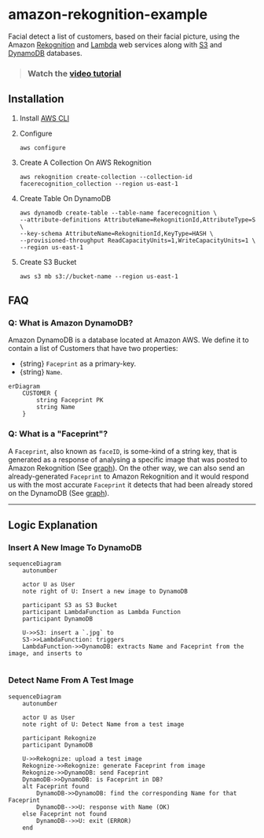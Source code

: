 # amazon-rekognition-example

Facial detect a list of customers, based on their facial picture, using the
Amazon [Rekognition](https://aws.amazon.com/rekognition/) and [Lambda](https://aws.amazon.com/lambda/)
web services along with [S3](https://aws.amazon.com/s3/) and [DynamoDB](https://aws.amazon.com/dynamodb/) databases.

> ### Watch the [video tutorial](https://youtu.be/oHSesteFK5c)

## Installation

1. Install [AWS CLI](https://docs.aws.amazon.com/cli/latest/userguide/getting-started-install.html)

1. Configure
   ```
   aws configure
   ```

1. Create A Collection On AWS Rekognition
   ```
   aws rekognition create-collection --collection-id facerecognition_collection --region us-east-1
   ```

1. Create Table On DynamoDB
   ```
   aws dynamodb create-table --table-name facerecognition \
   --attribute-definitions AttributeName=RekognitionId,AttributeType=S \
   --key-schema AttributeName=RekognitionId,KeyType=HASH \
   --provisioned-throughput ReadCapacityUnits=1,WriteCapacityUnits=1 \
   --region us-east-1
   ```

1. Create S3 Bucket
   ```
   aws s3 mb s3://bucket-name --region us-east-1
   ```

## FAQ

### Q: What is Amazon DynamoDB?

Amazon DynamoDB is a database located at Amazon AWS.
We define it to contain a list of Customers that have two properties:
- {string} `Faceprint` as a primary-key.
- {string} `Name`.

```mermaid
erDiagram
    CUSTOMER {
        string Faceprint PK
        string Name
    }
```

### Q: What is a "Faceprint"?

A `Faceprint`, also known as `faceID`, is some-kind of a string key, that is
generated as a response of analysing a specific image that was posted to
Amazon Rekognition (See [graph](https://github.com/taljacob2/amazon-rekognition-example/tree/feat-update-readme#insert-a-new-image-to-dynamodb)).
On the other way, we can also send an already-generated `Faceprint` to
Amazon Rekognition and it would respond us with the most accurate `Faceprint`
it detects that had been already stored on the DynamoDB (See [graph](https://github.com/taljacob2/amazon-rekognition-example/tree/feat-update-readme#detect-name-from-a-test-image)).

---

## Logic Explanation

### Insert A New Image To DynamoDB

```mermaid
sequenceDiagram
    autonumber
    
    actor U as User
    note right of U: Insert a new image to DynamoDB
        
    participant S3 as S3 Bucket
    participant LambdaFunction as Lambda Function
    participant DynamoDB
    
    U->>S3: insert a `.jpg` to
    S3->>LambdaFunction: triggers
    LambdaFunction->>DynamoDB: extracts Name and Faceprint from the image, and inserts to
    
```

### Detect Name From A Test Image

```mermaid
sequenceDiagram
    autonumber
    
    actor U as User
    note right of U: Detect Name from a test image
    
    participant Rekognize
    participant DynamoDB    
    
    U->>Rekognize: upload a test image
    Rekognize->>Rekognize: generate Faceprint from image
    Rekognize->>DynamoDB: send Faceprint
    DynamoDB->>DynamoDB: is Faceprint in DB?
    alt Faceprint found
        DynamoDB->>DynamoDB: find the corresponding Name for that Faceprint
        DynamoDB-->>U: response with Name (OK)
    else Faceprint not found
        DynamoDB-->>U: exit (ERROR)
    end
```
